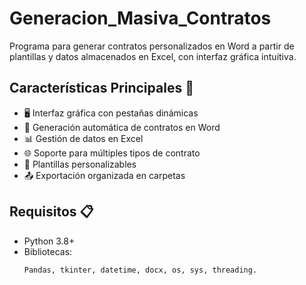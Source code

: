 # Generacion_Masiva_Contratos
Programa para generar contratos personalizados en Word a partir de plantillas y datos almacenados en Excel, con interfaz gráfica intuitiva.

## Características Principales 🚀
- 🖥️ Interfaz gráfica con pestañas dinámicas
- 📄 Generación automática de contratos en Word
- 📊 Gestión de datos en Excel
- 🌐 Soporte para múltiples tipos de contrato
- 🔄 Plantillas personalizables
- 📤 Exportación organizada en carpetas

## Requisitos 📋
- Python 3.8+
- Bibliotecas:
  ```bash
  Pandas, tkinter, datetime, docx, os, sys, threading.
